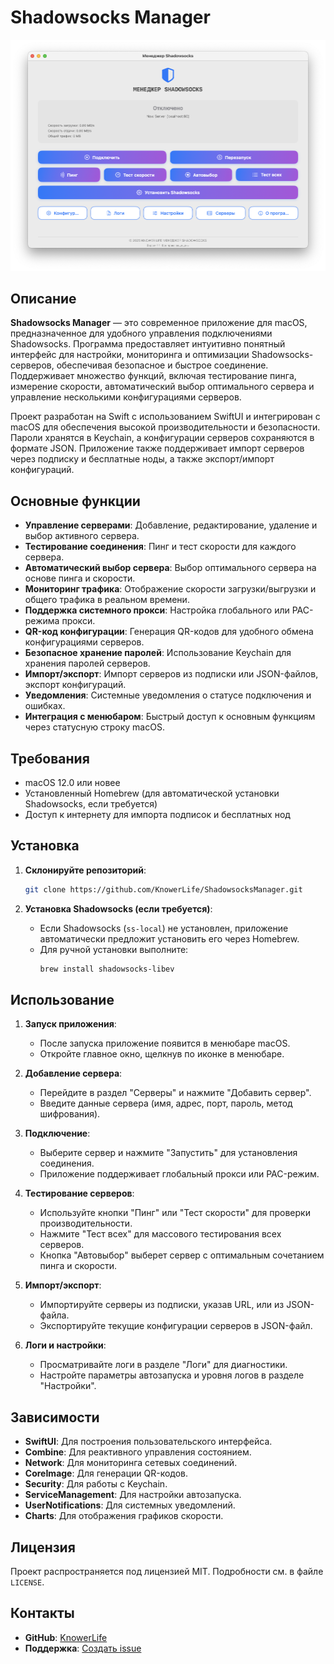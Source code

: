 # Shadowsocks Manager

![Shadowsocks Manager](https://raw.githubusercontent.com/KnowerLife/shadowsocksmanager/main/shadowsocksmanager.png)

## Описание

**Shadowsocks Manager** — это современное приложение для macOS, предназначенное для удобного управления подключениями Shadowsocks. Программа предоставляет интуитивно понятный интерфейс для настройки, мониторинга и оптимизации Shadowsocks-серверов, обеспечивая безопасное и быстрое соединение. Поддерживает множество функций, включая тестирование пинга, измерение скорости, автоматический выбор оптимального сервера и управление несколькими конфигурациями серверов.

Проект разработан на Swift с использованием SwiftUI и интегрирован с macOS для обеспечения высокой производительности и безопасности. Пароли хранятся в Keychain, а конфигурации серверов сохраняются в формате JSON. Приложение также поддерживает импорт серверов через подписку и бесплатные ноды, а также экспорт/импорт конфигураций.

## Основные функции

- **Управление серверами**: Добавление, редактирование, удаление и выбор активного сервера.
- **Тестирование соединения**: Пинг и тест скорости для каждого сервера.
- **Автоматический выбор сервера**: Выбор оптимального сервера на основе пинга и скорости.
- **Мониторинг трафика**: Отображение скорости загрузки/выгрузки и общего трафика в реальном времени.
- **Поддержка системного прокси**: Настройка глобального или PAC-режима прокси.
- **QR-код конфигурации**: Генерация QR-кодов для удобного обмена конфигурациями серверов.
- **Безопасное хранение паролей**: Использование Keychain для хранения паролей серверов.
- **Импорт/экспорт**: Импорт серверов из подписки или JSON-файлов, экспорт конфигураций.
- **Уведомления**: Системные уведомления о статусе подключения и ошибках.
- **Интеграция с менюбаром**: Быстрый доступ к основным функциям через статусную строку macOS.

## Требования

- macOS 12.0 или новее
- Установленный Homebrew (для автоматической установки Shadowsocks, если требуется)
- Доступ к интернету для импорта подписок и бесплатных нод

## Установка

1. **Склонируйте репозиторий**:
   ```bash
   git clone https://github.com/KnowerLife/ShadowsocksManager.git
   ```

2. **Установка Shadowsocks (если требуется)**:
   - Если Shadowsocks (`ss-local`) не установлен, приложение автоматически предложит установить его через Homebrew.
   - Для ручной установки выполните:
     ```bash
     brew install shadowsocks-libev
     ```

## Использование

1. **Запуск приложения**:
   - После запуска приложение появится в менюбаре macOS.
   - Откройте главное окно, щелкнув по иконке в менюбаре.

2. **Добавление сервера**:
   - Перейдите в раздел "Серверы" и нажмите "Добавить сервер".
   - Введите данные сервера (имя, адрес, порт, пароль, метод шифрования).

3. **Подключение**:
   - Выберите сервер и нажмите "Запустить" для установления соединения.
   - Приложение поддерживает глобальный прокси или PAC-режим.

4. **Тестирование серверов**:
   - Используйте кнопки "Пинг" или "Тест скорости" для проверки производительности.
   - Нажмите "Тест всех" для массового тестирования всех серверов.
   - Кнопка "Автовыбор" выберет сервер с оптимальным сочетанием пинга и скорости.

5. **Импорт/экспорт**:
   - Импортируйте серверы из подписки, указав URL, или из JSON-файла.
   - Экспортируйте текущие конфигурации серверов в JSON-файл.

6. **Логи и настройки**:
   - Просматривайте логи в разделе "Логи" для диагностики.
   - Настройте параметры автозапуска и уровня логов в разделе "Настройки".

## Зависимости

- **SwiftUI**: Для построения пользовательского интерфейса.
- **Combine**: Для реактивного управления состоянием.
- **Network**: Для мониторинга сетевых соединений.
- **CoreImage**: Для генерации QR-кодов.
- **Security**: Для работы с Keychain.
- **ServiceManagement**: Для настройки автозапуска.
- **UserNotifications**: Для системных уведомлений.
- **Charts**: Для отображения графиков скорости.

## Лицензия

Проект распространяется под лицензией MIT. Подробности см. в файле `LICENSE`.

## Контакты

- **GitHub**: [KnowerLife](https://github.com/KnowerLife)
- **Поддержка**: [Создать issue](https://github.com/KnowerLife/shadowsocksmanager/issues)
